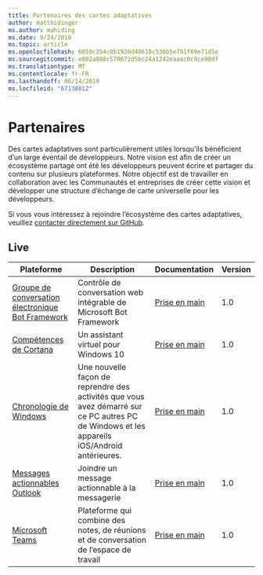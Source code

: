```yaml
---
title: Partenaires des cartes adaptatives
author: matthidinger
ms.author: mahiding
ms.date: 9/24/2018
ms.topic: article
ms.openlocfilehash: 6059c354c0b1926d40618c536b5e791f69e71d5e
ms.sourcegitcommit: e002a988c570072d5bc24a1242eaaac0c9ce90df
ms.translationtype: MT
ms.contentlocale: fr-FR
ms.lasthandoff: 06/14/2019
ms.locfileid: "67138012"
---
```

# <a name="partners"></a>Partenaires 

Des cartes adaptatives sont particulièrement utiles lorsqu’ils bénéficient d’un large éventail de développeurs. Notre vision est afin de créer un écosystème partagé ont été les développeurs peuvent écrire et partager du contenu sur plusieurs plateformes. Notre objectif est de travailler en collaboration avec les Communautés et entreprises de créer cette vision et développer une structure d’échange de carte universelle pour les développeurs.

Si vous vous intéressez à rejoindre l’écosystème des cartes adaptatives, veuillez [contacter directement sur GitHub](https://github.com/Microsoft/AdaptiveCards).

## <a name="live"></a>Live

Plateforme | Description | Documentation | Version
---------|-------------|---------------|---------
[Groupe de conversation électronique Bot Framework](https://github.com/Microsoft/BotFramework-WebChat)  | Contrôle de conversation web intégrable de Microsoft Bot Framework | [Prise en main](https://docs.microsoft.com/en-us/adaptive-cards/get-started/bots) | 1.0
[Compétences de Cortana](https://docs.microsoft.com/en-us/cortana/skills/adaptive-cards) | Un assistant virtuel pour Windows 10 | [Prise en main](https://docs.microsoft.com/en-us/adaptive-cards/get-started/bots) | 1.0
[Chronologie de Windows](https://blogs.windows.com/windowsexperience/2017/12/19/announcing-windows-10-insider-preview-build-17063-pc/) | Une nouvelle façon de reprendre des activités que vous avez démarré sur ce PC autres PC de Windows et les appareils iOS/Android antérieures. | [Prise en main](https://docs.microsoft.com/en-us/adaptive-cards/get-started/windows) | 1.0
[Messages actionnables Outlook](https://docs.microsoft.com/en-us/outlook/actionable-messages/)  | Joindre un message actionnable à la messagerie | [Prise en main](https://docs.microsoft.com/en-us/outlook/actionable-messages/) | 1.0
[Microsoft Teams](https://products.office.com/en-US/microsoft-teams/group-chat-software) | Plateforme qui combine des notes, de réunions et de conversation de l’espace de travail | [Prise en main](https://docs.microsoft.com/en-us/microsoftteams/platform/concepts/cards/cards-reference#adaptive-card) | 1.0
